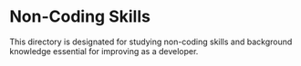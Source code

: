 # Non-Coding Skills

This directory is designated for studying non-coding skills and background knowledge essential for improving as a developer.
